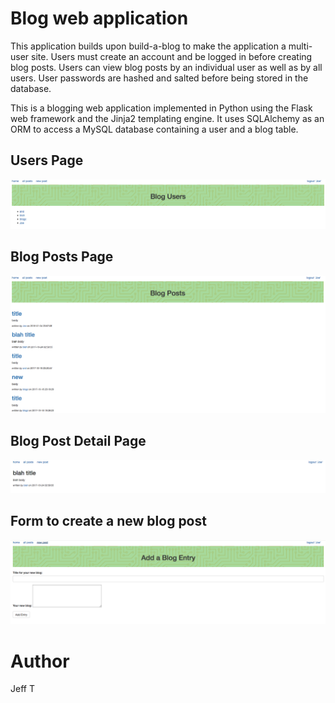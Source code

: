 # Blog web application

This application builds upon build-a-blog to make the application a multi-user site.  Users must create an account 
and be logged in before creating blog posts.  Users can view blog posts by an individual 
user as well as by all users.  User passwords are hashed and salted before being stored in the database.

This is a blogging web application implemented in Python using the Flask web framework and the Jinja2 templating 
engine.  It uses SQLAlchemy as an ORM to access a MySQL database containing a user and a blog table.

## Users Page

![Users](Users.png "Users")


## Blog Posts Page

![Posts](Posts.png "Posts")



## Blog Post Detail Page

![Post](Post.png "Post")


## Form to create a new blog post

![AddNewPost](AddNewPost.png "AddNewPost")


# Author
Jeff T

